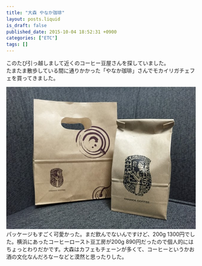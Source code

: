 ```yaml
---
title: "大森 やなか珈琲"
layout: posts.liquid
is_draft: false
published_date: 2015-10-04 18:52:31 +0900
categories: ["ETC"]
tags: []
---
```


このたび引っ越しまして近くのコーヒー豆屋さんを探していました。  
たまたま散歩している間に通りかかった「やなか珈琲」さんでモカイリガチェフェを買ってきました。

 ![IMG_7614](/public/images/2017/09/d192c-0u9sgd0lont8eqt7m.jpg)パッケージもすごく可愛かった。まだ飲んでないんですけど、200g 1300円でした。横浜にあったコーヒーロースト豆工房が200g 890円だったので個人的にはちょっとわりだかです。大森はカフェもチェーンが多くて、コーヒーというかお酒の文化なんだろなーなどと漠然と思ったりした。


